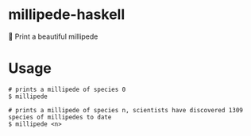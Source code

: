 # millipede-haskell
:bug: Print a beautiful millipede

# Usage

```
# prints a millipede of species 0
$ millipede

# prints a millipede of species n, scientists have discovered 1309 species of millipedes to date
$ millipede <n>
```
